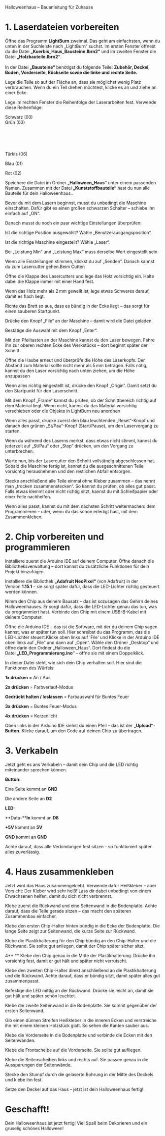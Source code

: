 Halloweenhaus – Bauanleitung für Zuhause

# 1. Laserdateien vorbereiten

Öffne das Programm **LightBurn** zweimal. Das geht am einfachsten, wenn du unten in der Suchleiste nach „LightBurn“ suchst. Im ersten Fenster öffnest du die Datei **„Kuerbis_Haus_Bausteine.lbrn2“** und im zweiten Fenster die Datei **„Holzbauteile.lbrn2“**.
<br><br>
In der Datei **„Bausteine“** benötigst du folgende Teile: **Zubehör, Deckel, Boden, Vorderseite, Rückseite sowie die linke und rechte Seite.**

Lege die Teile so auf der Fläche an, dass sie möglichst wenig Platz verbrauchen. Wenn du ein Teil drehen möchtest, klicke es an und ziehe an einer Ecke.

Lege im rechten Fenster die Reihenfolge der Laserarbeiten fest. Verwende diese Reihenfolge:

Schwarz (00)
<br>
Grün (03)
<br><br>
<br><br>
<br><br>
Türkis (06)

Blau (01)

Rot (02)


Speichere die Datei im Ordner **„****Halloween_Haus****“** unter einem passenden Namen. Zusammen mit der Datei **„Kunststoffbauteile“** hast du nun alle Bauteile für dein Halloweenhaus..

Bevor du mit dem Lasern beginnst, musst du unbedingt die Maschine einschalten. Dafür gibt es einen großen schwarzen Schalter – schiebe ihn einfach auf „ON“.

Danach musst du noch ein paar wichtige Einstellungen überprüfen:

Ist die richtige Position ausgewählt? Wähle „Benutzerausgangsposition“.

Ist die richtige Maschine eingestellt? Wähle „Laser“.

Bei „Leistung Min“ und „Leistung Max“ muss derselbe Wert eingestellt sein.

Wenn alle Einstellungen stimmen, klickst du auf „Senden“. Danach kannst du zum Lasercutter gehen.Beim Cutter:

Öffne die Klappe des Lasercutters und lege das Holz vorsichtig ein. Halte dabei die Klappe immer mit einer Hand fest.

Wenn das Holz mehr als 2 mm gewellt ist, lege etwas Schweres darauf, damit es flach liegt.

Richte das Brett so aus, dass es bündig in der Ecke liegt – das sorgt für einen sauberen Startpunkt.

Drücke den Knopf „File“ an der Maschine – damit wird die Datei geladen.

Bestätige die Auswahl mit dem Knopf „Enter“.

Mit den Pfeiltasten an der Maschine kannst du den Laser bewegen. Fahre ihn zur oberen rechten Ecke des Werkstücks – dort beginnt später der Schnitt.

Öffne die Haube erneut und überprüfe die Höhe des Laserkopfs.
Der Abstand zum Material sollte nicht mehr als 5 mm betragen.
Falls nötig, kannst du den Laser vorsichtig nach unten ziehen, um die Höhe anzupassen

Wenn alles richtig eingestellt ist, drücke den Knopf „Origin“. Damit setzt du den Startpunkt für den Laserschnitt.

Mit dem Knopf „Frame“ kannst du prüfen, ob der Schnittbereich richtig auf dem Material liegt.
Wenn nicht, kannst du das Material vorsichtig verschieben oder die Objekte in LightBurn neu anordnen

Wenn alles passt, drücke zuerst den blau leuchtenden „Reset“-Knopf und danach den grünen „St/Pau“-Knopf (Start/Pause), um den Laservorgang zu starten.

Wenn du während des Laserns merkst, dass etwas nicht stimmt, kannst du jederzeit auf „St/Pau“ oder „Stop“ drücken, um den Vorgang zu unterbrechen.

Warte nun, bis der Lasercutter den Schnitt vollständig abgeschlossen hat.
Sobald die Maschine fertig ist, kannst du die ausgeschnittenen Teile vorsichtig herausnehmen und den restlichen Abfall entsorgen.

Stecke anschließend alle Teile einmal ohne Kleber zusammen – das nennt man „trocken zusammenstecken“. So kannst du prüfen, ob alles gut passt.
Falls etwas klemmt oder nicht richtig sitzt, kannst du mit Schleifpapier oder einer Feile nachhelfen.

Wenn alles passt, kannst du mit dem nächsten Schritt weitermachen: dem Programmieren – oder, wenn du das schon erledigt hast, mit dem Zusammenkleben.


# 2. Chip vorbereiten und programmieren

Installiere zuerst die Arduino IDE auf deinem Computer.
Öffne danach die Bibliotheksverwaltung – dort kannst du zusätzliche Funktionen für dein Projekt hinzufügen.







Installiere die Bibliothek **„Adafruit ****NeoPixel****“** (von Adafruit) in der Version **1.15.1** – sie sorgt später dafür, dass die LED-Lichter richtig gesteuert werden können.







Nimm den Chip aus deinem Bausatz – das ist sozusagen das Gehirn deines Halloweenhauses.
Er sorgt dafür, dass die LED-Lichter genau das tun, was du programmiert hast.
Verbinde den Chip mit einem USB-B-Kabel mit deinem Computer.

Öffne die Arduino IDE – das ist die Software, mit der du deinem Chip sagen kannst, was er später tun soll.
Hier schreibst du das Programm, das die LED-Lichter steuert.Klicke oben links auf 'File' und Klicke in der Arduino IDE oben links auf „File“ und dann auf „Open“.
Wähle den Ordner „Desktop“ und öffne darin den Ordner „Halloween_Haus“.
Dort findest du die Datei **„****LED_Programmierung.ino****“** – öffne sie mit einem Doppelklick.

In dieser Datei steht, wie sich dein Chip verhalten soll. Hier sind die Funktionen des Würfels:

**1x drücken** = An / Aus

**2x drücken** = Farbverlauf-Modus

**Gedrückt halten / loslassen** = Farbauswahl für Buntes Feuer

**3x drücken** = Buntes Feuer-Modus

**4x drücken** = Kerzenlicht

Oben links in der Arduino IDE siehst du einen Pfeil – das ist der **„Upload“-Button**.
Klicke darauf, um den Code auf deinen Chip zu übertragen.







# 3. Verkabeln 




Jetzt geht es ans Verkabeln – damit dein Chip und die LED richtig miteinander sprechen können.

**Button:**

Eine Seite kommt an **GND**

Die andere Seite an **D2**

**LED:**

**Data-****In** kommt an **D8**

**+5V** kommt an **5V**

**GND** kommt an **GND**

Achte darauf, dass alle Verbindungen fest sitzen – so funktioniert später alles zuverlässig.



# 4. Haus zusammenkleben

Jetzt wird das Haus zusammengeklebt.
Verwende dafür Heißkleber – aber Vorsicht: Der Kleber wird sehr heiß!
Lass dir dabei unbedingt von einem Erwachsenen helfen, damit du dich nicht verbrennst.



Klebe zuerst die Rückwand und eine Seitenwand in die Bodenplatte.
Achte darauf, dass die Teile gerade sitzen – das macht den späteren Zusammenbau einfacher.













Klebe den ersten Chip-Halter hinten bündig in die Ecke der Bodenplatte.
Die lange Seite zeigt zur Seitenwand, die kurze Seite zur Rückwand.

















Klebe die Plastikhalterung für den Chip bündig an den Chip-Halter und die Rückwand.
Sie sollte gut anliegen, damit der Chip später sicher sitzt.











4**.** Klebe den Chip genau in die Mitte der Plastikhalterung. Drücke ihn vorsichtig fest, damit er gut hält und später nicht verrutscht.









Klebe den zweiten Chip-Halter direkt anschließend an die Plastikhalterung und die Rückwand. Achte darauf, dass er bündig sitzt, damit später alles gut zusammenpasst.









Befestige die LED mittig an der Rückwand. Drücke sie leicht an, damit sie gut hält und später schön leuchtet.











Klebe die zweite Seitenwand in die Bodenplatte. Sie kommt gegenüber der ersten Seitenwand.













Gib einen dünnen Streifen Heißkleber in die inneren Ecken und verstreiche ihn mit einem kleinen Holzstück glatt. So sehen die Kanten sauber aus.



Klebe die Vorderseite in die Bodenplatte und verbinde die Ecken mit den Seitenwänden.













Klebe die Frontscheibe auf die Vorderseite. Sie sollte gut aufliegen.



















Klebe die Seitenscheiben links und rechts auf. Sie passen genau in die Aussparungen der Seitenwände.















Stecke den Stumpf durch die gelaserte Bohrung in der Mitte des Deckels und klebe ihn fest.







 Setze den Deckel auf das Haus – jetzt ist dein Halloweenhaus fertig!



# Geschafft!

Dein Halloweenhaus ist jetzt fertig! Viel Spaß beim Dekorieren und ein gruselig schönes Halloween!
